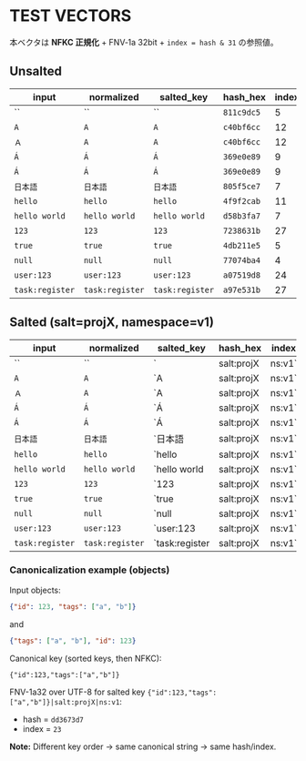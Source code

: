 # TEST VECTORS

本ベクタは **NFKC 正規化** + FNV‑1a 32bit + `index = hash & 31` の参照値。

## Unsalted

| input | normalized | salted_key | hash_hex | index |
|---|---|---|---|---|
| `` | `` | `` | `811c9dc5` | 5 |
| `A` | `A` | `A` | `c40bf6cc` | 12 |
| `Ａ` | `A` | `A` | `c40bf6cc` | 12 |
| `Á` | `Á` | `Á` | `369e0e89` | 9 |
| `Á` | `Á` | `Á` | `369e0e89` | 9 |
| `日本語` | `日本語` | `日本語` | `805f5ce7` | 7 |
| `hello` | `hello` | `hello` | `4f9f2cab` | 11 |
| `hello world` | `hello world` | `hello world` | `d58b3fa7` | 7 |
| `123` | `123` | `123` | `7238631b` | 27 |
| `true` | `true` | `true` | `4db211e5` | 5 |
| `null` | `null` | `null` | `77074ba4` | 4 |
| `user:123` | `user:123` | `user:123` | `a07519d8` | 24 |
| `task:register` | `task:register` | `task:register` | `a97e531b` | 27 |

## Salted (salt=projX, namespace=v1)

| input | normalized | salted_key | hash_hex | index |
|---|---|---|---|---|
| `` | `` | `|salt:projX|ns:v1` | `7d980b06` | 6 |
| `A` | `A` | `A|salt:projX|ns:v1` | `25c62c09` | 9 |
| `Ａ` | `A` | `A|salt:projX|ns:v1` | `25c62c09` | 9 |
| `Á` | `Á` | `Á|salt:projX|ns:v1` | `832d894a` | 10 |
| `Á` | `Á` | `Á|salt:projX|ns:v1` | `832d894a` | 10 |
| `日本語` | `日本語` | `日本語|salt:projX|ns:v1` | `aa885700` | 0 |
| `hello` | `hello` | `hello|salt:projX|ns:v1` | `93097734` | 20 |
| `hello world` | `hello world` | `hello world|salt:projX|ns:v1` | `a5390740` | 0 |
| `123` | `123` | `123|salt:projX|ns:v1` | `78332e04` | 4 |
| `true` | `true` | `true|salt:projX|ns:v1` | `670b26e6` | 6 |
| `null` | `null` | `null|salt:projX|ns:v1` | `7503eba1` | 1 |
| `user:123` | `user:123` | `user:123|salt:projX|ns:v1` | `38281e15` | 21 |
| `task:register` | `task:register` | `task:register|salt:projX|ns:v1` | `cb1ffe04` | 4 |

### Canonicalization example (objects)

Input objects:
```json
{"id": 123, "tags": ["a", "b"]}
```
and
```json
{"tags": ["a", "b"], "id": 123}
```

Canonical key (sorted keys, then NFKC):
```
{"id":123,"tags":["a","b"]}
```

FNV-1a32 over UTF-8 for salted key `{"id":123,"tags":["a","b"]}|salt:projX|ns:v1`:
- hash = `dd3673d7`
- index = `23`

**Note:** Different key order → same canonical string → same hash/index.

